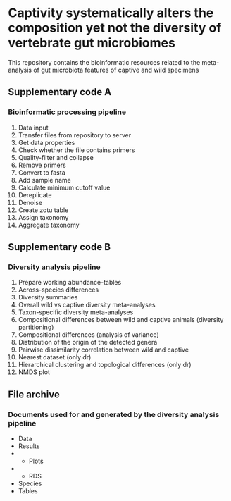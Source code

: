 # Captivity systematically alters the composition yet not the diversity of vertebrate gut microbiomes
This repository contains the bioinformatic resources related to the meta-analysis of gut microbiota features of captive and wild specimens

## Supplementary code A
### Bioinformatic processing pipeline

1) Data input
2) Transfer files from repository to server
3) Get data properties
4) Check whether the file contains primers
5) Quality-filter and collapse
6) Remove primers
7) Convert to fasta
8) Add sample name
9) Calculate minimum cutoff value
10) Dereplicate
11) Denoise
12) Create zotu table
13) Assign taxonomy
14) Aggregate taxonomy

## Supplementary code B
### Diversity analysis pipeline 

 1) Prepare working abundance-tables
 2) Across-species differences
 3) Diversity summaries
 4) Overall wild vs captive diversity meta-analyses
 5) Taxon-specific diversity meta-analyses
 6) Compositional differences between wild and captive animals (diversity partitioning)
 7) Compositional differences (analysis of variance)
 8) Distribution of the origin of the detected genera
 9) Pairwise dissimilarity correlation between wild and captive
 10) Nearest dataset (only dr)
 11) Hierarchical clustering and topological differences (only dr)
 12) NMDS plot
 
## File archive 
### Documents used for and generated by the diversity analysis pipeline
- Data
- Results
- - Plots
- - RDS
- Species
- Tables
